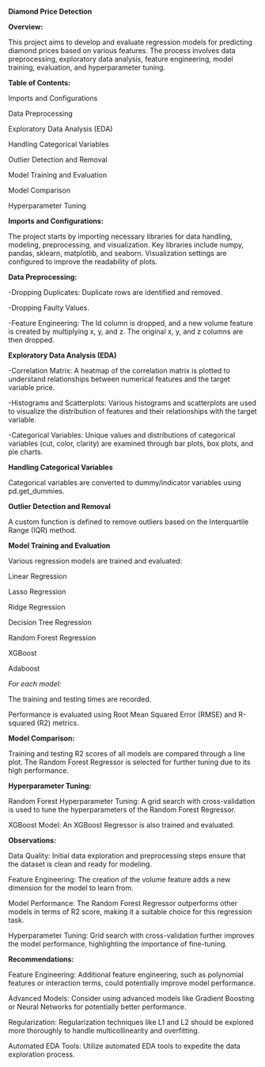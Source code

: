 **Diamond Price Detection**

**Overview:**

This project aims to develop and evaluate regression models for predicting diamond prices
based on various features. The process involves data preprocessing, exploratory data analysis, feature engineering, model training, evaluation, and hyperparameter tuning.

**Table of Contents:**

Imports and Configurations

Data Preprocessing

Exploratory Data Analysis (EDA)

Handling Categorical Variables

Outlier Detection and Removal

Model Training and Evaluation

Model Comparison

Hyperparameter Tuning

**Imports and Configurations:**

The project starts by importing necessary libraries for data handling, modeling, preprocessing, and visualization. 
Key libraries include numpy, pandas, sklearn, matplotlib, and seaborn. Visualization settings are configured to improve the readability of plots.

**Data Preprocessing:**

-Dropping Duplicates: Duplicate rows are identified and removed.

-Dropping Faulty Values.

-Feature Engineering: The Id column is dropped, and a new volume feature is created by multiplying x, y, and z. The original x, y, and z columns are then dropped.

**Exploratory Data Analysis (EDA)**

-Correlation Matrix: A heatmap of the correlation matrix is plotted to understand relationships between numerical features and the target variable price.

-Histograms and Scatterplots: Various histograms and scatterplots are used to visualize the distribution of features and their relationships with the target variable.

-Categorical Variables: Unique values and distributions of categorical variables (cut, color, clarity) are examined through bar plots, box plots, and pie charts.

**Handling Categorical Variables**

Categorical variables are converted to dummy/indicator variables using pd.get_dummies.

**Outlier Detection and Removal**

A custom function is defined to remove outliers based on the Interquartile Range (IQR) method.

**Model Training and Evaluation**

Various regression models are trained and evaluated:

Linear Regression

Lasso Regression

Ridge Regression

Decision Tree Regression

Random Forest Regression

XGBoost

Adaboost

*For each model:*

The training and testing times are recorded.

Performance is evaluated using Root Mean Squared Error (RMSE) and R-squared (R2) metrics.

**Model Comparison:**

Training and testing R2 scores of all models are compared through a line plot. The Random Forest Regressor is selected for further tuning due to its high performance.

**Hyperparameter Tuning:**

Random Forest Hyperparameter Tuning: A grid search with cross-validation is used to tune the hyperparameters of the Random Forest Regressor.

XGBoost Model: An XGBoost Regressor is also trained and evaluated.

**Observations:**

Data Quality: Initial data exploration and preprocessing steps ensure that the dataset is clean and ready for modeling.

Feature Engineering: The creation of the volume feature adds a new dimension for the model to learn from.

Model Performance: The Random Forest Regressor outperforms other models in terms of R2 score, making it a suitable choice for this regression task.

Hyperparameter Tuning: Grid search with cross-validation further improves the model performance, highlighting the importance of fine-tuning.

**Recommendations:**

Feature Engineering: Additional feature engineering, such as polynomial features or interaction terms, could potentially improve model performance.

Advanced Models: Consider using advanced models like Gradient Boosting or Neural Networks for potentially better performance.

Regularization: Regularization techniques like L1 and L2 should be explored more thoroughly to handle multicollinearity and overfitting.

Automated EDA Tools: Utilize automated EDA tools to expedite the data exploration process.
